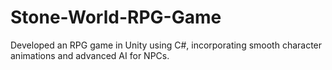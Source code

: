 # Stone-World-RPG-Game
Developed an RPG game in Unity using C#, incorporating smooth character animations and advanced AI for NPCs.
